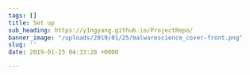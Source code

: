```yaml
---
tags: []
title: Set up
sub_heading: https://y1ngyang.github.io/ProjectRepo/
banner_image: "/uploads/2019/01/25/malwarescience_cover-front.png"
slug: ''
date: 2019-01-25 04:33:28 +0000

---
```

